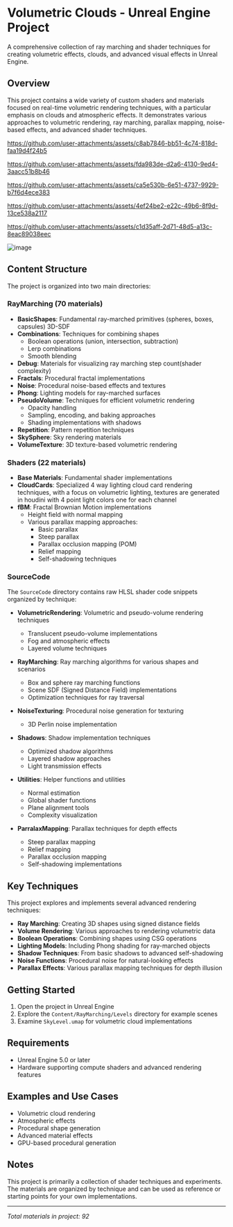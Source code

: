 # Volumetric Clouds - Unreal Engine Project

A comprehensive collection of ray marching and shader techniques for creating volumetric effects, clouds, and advanced visual effects in Unreal Engine.

## Overview

This project contains a wide variety of custom shaders and materials focused on real-time volumetric rendering techniques, with a particular emphasis on clouds and atmospheric effects. It demonstrates various approaches to volumetric rendering, ray marching, parallax mapping, noise-based effects, and advanced shader techniques.


https://github.com/user-attachments/assets/c8ab7846-bb51-4c74-818d-faa19d4f24b5


https://github.com/user-attachments/assets/fda983de-d2a6-4130-9ed4-3aacc51b8b46



https://github.com/user-attachments/assets/ca5e530b-6e51-4737-9929-b7f6d4ece383



https://github.com/user-attachments/assets/4ef24be2-e22c-49b6-8f9d-13ce538a2117


https://github.com/user-attachments/assets/c1d35aff-2d71-48d5-a13c-8eac89038eec


![image](https://github.com/user-attachments/assets/47d6db9c-a5d0-4fbf-a446-94d1fdc0ffa5)


## Content Structure

The project is organized into two main directories:

### RayMarching (70 materials)

- **BasicShapes**: Fundamental ray-marched primitives (spheres, boxes, capsules) 3D-SDF
- **Combinations**: Techniques for combining shapes
  - Boolean operations (union, intersection, subtraction)
  - Lerp combinations
  - Smooth blending
- **Debug**: Materials for visualizing ray marching step count(shader complexity)
- **Fractals**: Procedural fractal implementations
- **Noise**: Procedural noise-based effects and textures
- **Phong**: Lighting models for ray-marched surfaces
- **PseudoVolume**: Techniques for efficient volumetric rendering
  - Opacity handling
  - Sampling, encoding, and baking approaches
  - Shading implementations with shadows
- **Repetition**: Pattern repetition techniques
- **SkySphere**: Sky rendering materials
- **VolumeTexture**: 3D texture-based volumetric rendering

### Shaders (22 materials)

- **Base Materials**: Fundamental shader implementations
- **CloudCards**: Specialized 4 way lighting cloud card rendering techniques, with a focus on volumetric lighting, textures are generated in houdini with 4 point light colors one for each channel
- **fBM**: Fractal Brownian Motion implementations
  - Height field with normal mapping
  - Various parallax mapping approaches:
    - Basic parallax
    - Steep parallax
    - Parallax occlusion mapping (POM)
    - Relief mapping
    - Self-shadowing techniques

### SourceCode

The `SourceCode` directory contains raw HLSL shader code snippets organized by technique:

- **VolumetricRendering**: Volumetric and pseudo-volume rendering techniques
  - Translucent pseudo-volume implementations
  - Fog and atmospheric effects
  - Layered volume techniques
  
- **RayMarching**: Ray marching algorithms for various shapes and scenarios
  - Box and sphere ray marching functions
  - Scene SDF (Signed Distance Field) implementations
  - Optimization techniques for ray traversal
  
- **NoiseTexturing**: Procedural noise generation for texturing
  - 3D Perlin noise implementation
  
- **Shadows**: Shadow implementation techniques
  - Optimized shadow algorithms
  - Layered shadow approaches
  - Light transmission effects
  
- **Utilities**: Helper functions and utilities
  - Normal estimation
  - Global shader functions
  - Plane alignment tools
  - Complexity visualization
  
- **ParralaxMapping**: Parallax techniques for depth effects
  - Steep parallax mapping
  - Relief mapping
  - Parallax occlusion mapping
  - Self-shadowing implementations

## Key Techniques

This project explores and implements several advanced rendering techniques:

- **Ray Marching**: Creating 3D shapes using signed distance fields
- **Volume Rendering**: Various approaches to rendering volumetric data
- **Boolean Operations**: Combining shapes using CSG operations
- **Lighting Models**: Including Phong shading for ray-marched objects
- **Shadow Techniques**: From basic shadows to advanced self-shadowing
- **Noise Functions**: Procedural noise for natural-looking effects
- **Parallax Effects**: Various parallax mapping techniques for depth illusion

## Getting Started

1. Open the project in Unreal Engine
2. Explore the `Content/RayMarching/Levels` directory for example scenes
3. Examine `SkyLevel.umap` for volumetric cloud implementations

## Requirements

- Unreal Engine 5.0 or later
- Hardware supporting compute shaders and advanced rendering features

## Examples and Use Cases

- Volumetric cloud rendering
- Atmospheric effects
- Procedural shape generation
- Advanced material effects
- GPU-based procedural generation

## Notes

This project is primarily a collection of shader techniques and experiments. The materials are organized by technique and can be used as reference or starting points for your own implementations.

---

*Total materials in project: 92* 
